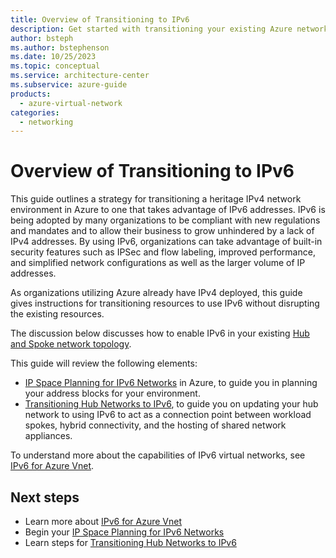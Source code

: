 ```yaml
---
title: Overview of Transitioning to IPv6
description: Get started with transitioning your existing Azure networks and resources to IPv6.  Review key planning activities and guidance for adopting IPv6.
author: bsteph
ms.author: bstephenson
ms.date: 10/25/2023
ms.topic: conceptual
ms.service: architecture-center
ms.subservice: azure-guide
products:
  - azure-virtual-network
categories:
  - networking
---
```


# Overview of Transitioning to IPv6

This guide outlines a strategy for transitioning a heritage IPv4 network environment in Azure to one that takes advantage of IPv6 addresses.  IPv6 is being adopted by many organizations to be compliant with new regulations and mandates and to allow their business to grow unhindered by a lack of IPv4 addresses. By using IPv6, organizations can take advantage of built-in security features such as IPSec  and flow labeling, improved performance, and simplified network configurations as well as the larger volume of IP addresses.

As organizations utilizing Azure already have IPv4 deployed, this guide gives instructions for transitioning resources to use IPv6 without disrupting the existing resources.

The discussion below discusses how to enable IPv6 in your existing [Hub and Spoke network topology](/azure/architecture/reference-architectures/hybrid-networking/hub-spoke?tabs=cli).

This guide will review the following elements:

- [IP Space Planning for IPv6 Networks](ipv6-ip-planning.md) in Azure, to guide you in planning your address blocks for your environment.
- [Transitioning Hub Networks to IPv6](ipv6--transition-hub.md), to guide you on updating your hub network to using IPv6 to act as a connection point between workload spokes, hybrid connectivity, and the hosting of shared network appliances.

To understand more about the capabilities of IPv6 virtual networks, see [IPv6 for Azure Vnet](https://learn.microsoft.com/azure/virtual-network/ip-services/ipv6-overview).

## Next steps

- Learn more about [IPv6 for Azure Vnet](/azure/virtual-network/ip-services/ipv6-overview)
- Begin your [IP Space Planning for IPv6 Networks](ipv6-ip-planning.md)
- Learn steps for [Transitioning Hub Networks to IPv6](ipv6--transition-hub.md)

